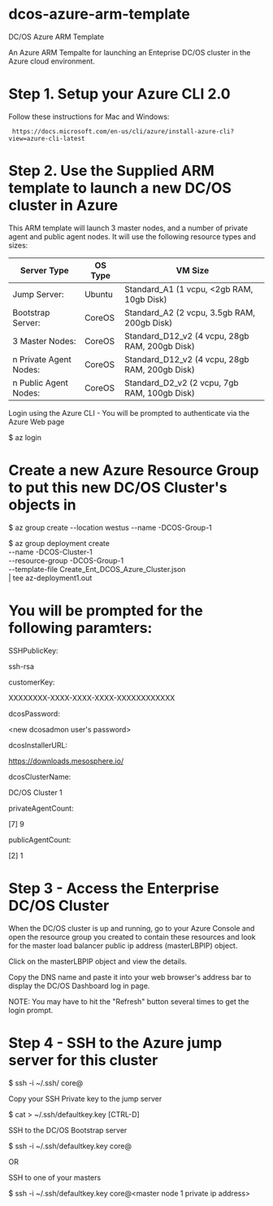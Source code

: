 # dcos-azure-arm-template

DC/OS Azure ARM Template

An Azure ARM Tempalte for launching an Enteprise DC/OS cluster in the Azure cloud environment.



# Step 1. Setup your Azure CLI 2.0

Follow these instructions for Mac and Windows:

     https://docs.microsoft.com/en-us/cli/azure/install-azure-cli?view=azure-cli-latest


# Step 2. Use the Supplied ARM template to launch a new DC/OS cluster in Azure

This ARM template will launch 3 master nodes, and a number of private agent and public agent nodes. It will use the following resource types and sizes:

| Server Type           | OS Type   | VM Size                                              |
| --------------------- | --------- | ---------------------------------------------------- |
|Jump Server:           |Ubuntu     |  Standard_A1     (1 vcpu, <2gb RAM,  10gb Disk)      |
|Bootstrap Server:      |CoreOS     |  Standard_A2     (2 vcpu, 3.5gb RAM, 200gb Disk)     |
|3 Master Nodes:        |CoreOS     |  Standard_D12_v2 (4 vcpu, 28gb RAM,  200gb Disk)     |
|n Private Agent Nodes: |CoreOS     |  Standard_D12_v2 (4 vcpu, 28gb RAM,  200gb Disk)     |
|n Public Agent Nodes:  |CoreOS     |  Standard_D2_v2  (2 vcpu,  7gb RAM,  100gb Disk)     |

Login using the Azure CLI - You will be prompted to authenticate via the Azure Web page

$ az login

# Create a new Azure Resource Group to put this new DC/OS Cluster's objects in
$ az group create --location westus --name <my proj>-DCOS-Group-1

$ az group deployment create \
    --name <my proj>-DCOS-Cluster-1 \
    --resource-group <my proj>-DCOS-Group-1 \
    --template-file Create_Ent_DCOS_Azure_Cluster.json \
    | tee az-deployment1.out

# You will be prompted for the following paramters:

SSHPublicKey:

ssh-rsa <public ssh key contents>

customerKey: 

XXXXXXXX-XXXX-XXXX-XXXX-XXXXXXXXXXXX

dcosPassword: 

<new dcosadmon user's password>

dcosInstallerURL: 

https://downloads.mesosphere.io/<path to installer download>

dcosClusterName: 

<my project> DC/OS Cluster 1

privateAgentCount:

[7] 9

publicAgentCount:

[2] 1


# Step 3 - Access the Enterprise DC/OS Cluster

When the DC/OS cluster is up and running, go to your Azure Console and open the resource group you created to contain these resources and look for the master load balancer public ip address (masterLBPIP) object.

Click on the masterLBPIP object and view the details.

Copy the DNS name and paste it into your web browser's address bar to display the DC/OS Dashboard log in page.

NOTE: You may have to hit the "Refresh" button several times to get the login prompt.


# Step 4 - SSH to the Azure jump server for this cluster

$ ssh -i ~/.ssh/<my priv ssh key> core@<jump-server-public-ip>

Copy your SSH Private key to the jump server

$ cat > ~/.ssh/defaultkey.key
<copy and paste your private ssh key from your laptop>
[CTRL-D]

SSH to the DC/OS Bootstrap server

$ ssh -i ~/.ssh/defaultkey.key core@<bootstrap server private ip address>

OR 

SSH to one of your masters

$ ssh -i ~/.ssh/defaultkey.key core@<master node 1 private ip address>


